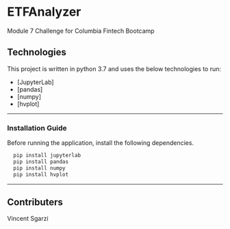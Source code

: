 # ETFAnalyzer
Module 7 Challenge for Columbia Fintech Bootcamp

## Technologies

This project is written in python 3.7 and uses the below technologies to run:

* [JupyterLab]
* [pandas]
* [numpy]
* [hvplot]

---

### Installation Guide

Before running the application, install the following dependencies.

```python
  pip install jupyterlab
  pip install pandas
  pip install numpy
  pip install hvplot
```

---

## Contributers

Vincent Sgarzi
